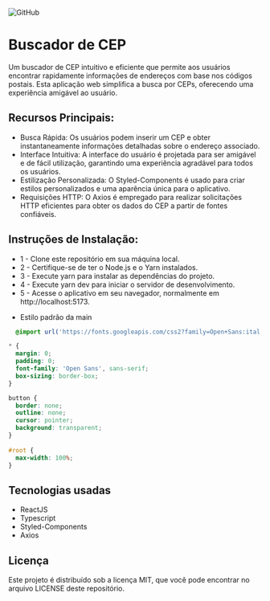 ![GitHub](https://img.shields.io/github/license/GabrielSantanaP/Filmes-e-Series?style=for-the-badge)
# Buscador de CEP

Um buscador de CEP intuitivo e eficiente que permite aos usuários encontrar rapidamente informações de endereços com base nos códigos postais. Esta aplicação web simplifica a busca por CEPs, oferecendo uma experiência amigável ao usuário.

## Recursos Principais:

* Busca Rápida: Os usuários podem inserir um CEP e obter instantaneamente informações detalhadas sobre o endereço associado.
* Interface Intuitiva: A interface do usuário é projetada para ser amigável e de fácil utilização, garantindo uma experiência agradável para todos os usuários.
* Estilização Personalizada: O Styled-Components é usado para criar estilos personalizados e uma aparência única para o aplicativo.
* Requisições HTTP: O Axios é empregado para realizar solicitações HTTP eficientes para obter os dados do CEP a partir de fontes confiáveis.


## Instruções de Instalação:

* 1 - Clone este repositório em sua máquina local.
* 2 - Certifique-se de ter o Node.js e o Yarn instalados.
* 3 - Execute yarn para instalar as dependências do projeto.
* 4 - Execute yarn dev para iniciar o servidor de desenvolvimento.
* 5 - Acesse o aplicativo em seu navegador, normalmente em http://localhost:5173.

- Estilo padrão da main

```css
  @import url('https://fonts.googleapis.com/css2?family=Open+Sans:ital,wght@0,300;0,400;0,500;0,600;0,700;1,300;1,400;1,500;1,600;1,700&display=swap');

* {
  margin: 0;
  padding: 0;
  font-family: 'Open Sans', sans-serif;
  box-sizing: border-box;
}

button {
  border: none;
  outline: none;
  cursor: pointer;
  background: transparent;
}
 
#root {
  max-width: 100%;
}
```

## Tecnologias usadas

* ReactJS
* Typescript
* Styled-Components
* Axios

## Licença
Este projeto é distribuído sob a licença MIT, que você pode encontrar no arquivo LICENSE deste repositório.
